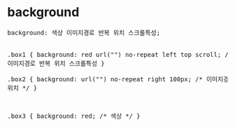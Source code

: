 <h1>background</h1>
<pre>background: 색상 이미지경로 반복 위치 스크롤특성;
         

.box1 {
  background: red url("") no-repeat left top scroll;
           /* 색상 이미지경로 반복 위치 스크롤특성
}           
.box2 {
  background: url("") no-repeat right 100px;
              /* 이미지경로 반복 위치 */
}

.box3 {
  background: red;
  /* 색상 */
  }</pre>

